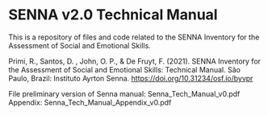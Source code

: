 # SENNA v2.0 Technical Manual

This is a repository of files and code related to the SENNA Inventory for the Assessment of Social and Emotional Skills.

Primi, R., Santos, D. , John, O. P., & De Fruyt, F. (2021). SENNA Inventory for the Assessment of Social and Emotional Skills: Technical Manual. São Paulo, Brazil: Instituto Ayrton Senna. https://doi.org/10.31234/osf.io/byvpr

File preliminary version of Senna manual: Senna_Tech_Manual_v0.pdf 
Appendix: Senna_Tech_Manual_Appendix_v0.pdf
